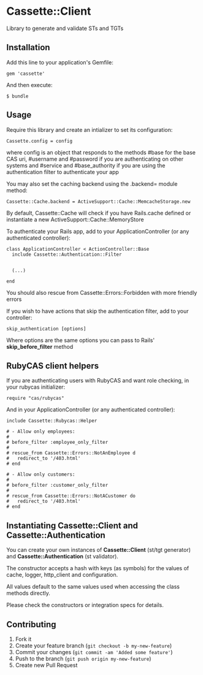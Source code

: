 # Cassette::Client

Library to generate and validate STs and TGTs

## Installation

Add this line to your application's Gemfile:

    gem 'cassette'

And then execute:

    $ bundle

## Usage

Require this library and create an intializer to set its configuration:


    Cassette.config = config


where config is an object that responds to the methods #base for the base CAS uri, #username and #password
if you are authenticating on other systems and #service and #base\_authority if you are using the authentication filter
to authenticate your app


You may also set the caching backend using the .backend= module method:


    Cassette::Cache.backend = ActiveSupport::Cache::MemcacheStorage.new


By default, Cassette::Cache will check if you have Rails.cache defined or instantiate a new ActiveSupport::Cache::MemoryStore


To authenticate your Rails app, add to your ApplicationController (or any authenticated controller):


    class ApplicationController < ActionController::Base
      include Cassette::Authentication::Filter


      (...)

    end


You should also rescue from Cassette::Errors::Forbidden with more friendly errors

If you wish to have actions that skip the authentication filter, add to your controller:


    skip_authentication [options]


Where options are the same options you can pass to Rails' __skip_before_filter__ method

## RubyCAS client helpers


If you are authenticating users with RubyCAS and want role checking, in your rubycas initializer:


    require "cas/rubycas"


And in your ApplicationController (or any authenticated controller):


    include Cassette::Rubycas::Helper

    # - Allow only employees:
    #
    # before_filter :employee_only_filter
    #
    # rescue_from Cassette::Errors::NotAnEmployee d
    #   redirect_to '/403.html'
    # end

    # - Allow only customers:
    #
    # before_filter :customer_only_filter
    #
    # rescue_from Cassette::Errors::NotACustomer do
    #   redirect_to '/403.html'
    # end


## Instantiating Cassette::Client and Cassette::Authentication

You can create your own instances of __Cassette::Client__ (st/tgt generator) and __Cassette::Authentication__ (st validator).

The constructor accepts a hash with keys (as symbols) for the values of cache, logger, http_client and configuration.

All values default to the same values used when accessing the class methods directly.

Please check the constructors or integration specs for details.

## Contributing

1. Fork it
2. Create your feature branch (`git checkout -b my-new-feature`)
3. Commit your changes (`git commit -am 'Added some feature'`)
4. Push to the branch (`git push origin my-new-feature`)
5. Create new Pull Request
